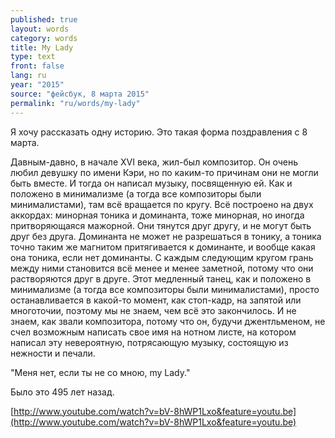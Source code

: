 ```yaml
---
published: true
layout: words
category: words
title: My Lady
type: text
front: false
lang: ru
year: "2015"
source: "фейсбук, 8 марта 2015"
permalink: "ru/words/my-lady"
---
```



Я хочу рассказать одну историю. Это такая форма поздравления с 8 марта.

Давным-давно, в начале XVI века, жил-был композитор. Он очень любил девушку по имени Кэри, но по каким-то причинам они не могли быть вместе. И тогда он написал музыку, посвященную ей. Как и положено в минимализме (а тогда все композиторы были минималистами), там всё вращается по кругу. Всё построено на двух аккордах: минорная тоника и доминанта, тоже минорная, но иногда притворяющаяся мажорной. Они тянутся друг другу, и не могут быть друг без друга. Доминанта не может не разрешаться в тонику, а тоника точно таким же магнитом притягивается к доминанте, и вообще какая она тоника, если нет доминанты. C каждым следующим кругом грань между ними становится всё менее и менее заметной, потому что они растворяются друг в друге. Этот медленный танец, как и положено в минимализме (а тогда все композиторы были минималистами), просто останавливается в какой-то момент, как стоп-кадр, на запятой или многоточии, поэтому мы не знаем, чем всё это закончилось. И не знаем, как звали композитора, потому что он, будучи джентльменом, не счел возможным написать свое имя на нотном листе, на котором написал эту невероятную, потрясающую музыку, состоящую из нежности и печали.

"Меня нет, если ты не со мною, my Lady."

Было это 495 лет назад.

[http://www.youtube.com/watch?v=bV-8hWP1Lxo&feature=youtu.be](http://www.youtube.com/watch?v=bV-8hWP1Lxo&feature=youtu.be)
